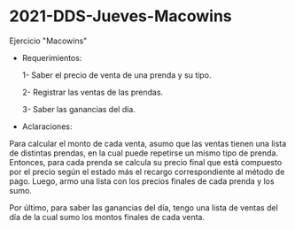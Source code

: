 # 2021-DDS-Jueves-Macowins
Ejercicio "Macowins"

* Requerimientos:

  1- Saber el precio de venta de una prenda y su tipo.
  
  2- Registrar las ventas de las prendas.
  
  3- Saber las ganancias del día.
  
* Aclaraciones:

Para calcular el monto de cada venta, asumo que las ventas tienen una lista de distintas prendas, en la cual puede repetirse un mismo tipo de prenda. Entonces, para cada prenda se calcula su precio final que está compuesto por el precio según el estado más el recargo correspondiente al método de pago. Luego, armo una lista con los precios finales de cada prenda y los sumo.

Por último, para saber las ganancias del día, tengo una lista de ventas del día de la cual sumo los montos finales de cada venta.
